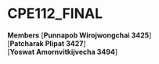 # CPE112_FINAL
**Members**
[**Punnapob Wirojwongchai 3425**] <br>
[**Patcharak Plipat 3427**] <br>
[**Yoswat Amornvitkijvecha 3494**]
